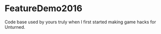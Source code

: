 # FeatureDemo2016

Code base used by yours truly when I first started making game hacks for Unturned.
